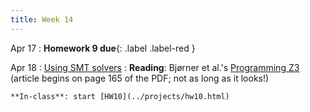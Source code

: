 ```yaml
---
title: Week 14
---
```


Apr 17
 : **Homework 9 due**{: .label .label-red } 

Apr 18
: [Using SMT solvers]()
  : **Reading**: Bjørner et al.'s [Programming Z3](https://link.springer.com/content/pdf/10.1007/978-3-030-17601-3.pdf) (article begins on page 165 of the PDF; not as long as it looks!)
  
    **In-class**: start [HW10](../projects/hw10.html)
